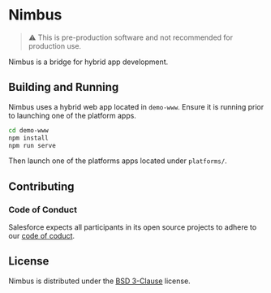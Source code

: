 # Nimbus

> :warning: This is pre-production software and not recommended for production use.

Nimbus is a bridge for hybrid app development.

## Building and Running

Nimbus uses a hybrid web app located in `demo-www`. Ensure it is
running prior to launching one of the platform apps.

```sh
cd demo-www
npm install
npm run serve
```

Then launch one of the platforms apps located under `platforms/`.

## Contributing

### Code of Conduct

Salesforce expects all participants in its open source projects to adhere to
our [code of coduct](CODE_OF_CONDUCT.md).

## License

Nimbus is distributed under the [BSD 3-Clause](LICENSE) license.
